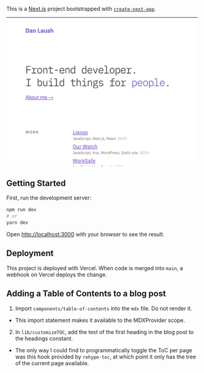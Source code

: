 This is a [Next.js](https://nextjs.org/) project bootstrapped with [`create-next-app`](https://github.com/vercel/next.js/tree/canary/packages/create-next-app).

---

![Screenshot](./docs/screenshot.png)

## Getting Started

First, run the development server:

```bash
npm run dev
# or
yarn dev
```

Open [http://localhost:3000](http://localhost:3000) with your browser to see the result.

## Deployment

This project is deployed with Vercel. When code is merged into `main`, a webhook on Vercel deploys the change.

## Adding a Table of Contents to a blog post

1. Import `components/table-of-contents` into the `mdx` file. Do not render it.
  - This import statement makes it available to the MDXProvider scope.
2. In `lib/customizeTOC`, add the text of the first heading in the blog post to the headings constant.
  - The only way I could find to programmatically toggle the ToC per page was this hook provided by `rehype-toc`, at which point it only has the tree of the current page available.
